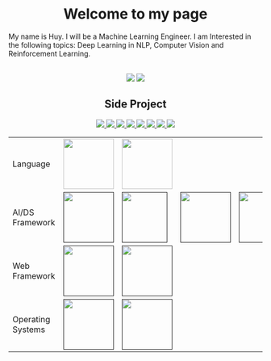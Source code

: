 <h1 align="center">Welcome to my page</h1>
<p align="left">My name is Huy. I will be a Machine Learning Engineer. I am Interested in the following topics: Deep Learning in NLP, Computer Vision and Reinforcement Learning.</p> <br>
<div align="center">
    <img src="https://github-readme-stats.vercel.app/api?username=HuyOnic&bg_color=30,e96443,904e95&title_color=fff&text_color=fff&hide=contribs,prs"/>
    <img src="https://github-readme-stats.vercel.app/api/top-langs/?username=anuraghazra&langs_count=8&layout=compact&bg_color=30,904e95,e96443&hide_title=true&text_color=fff"/>
</div>
<h2 align=center>Side Project</h2>
<div align="center">
    <a href="https://github.com/HuyOnic/Direct-Message">
    <img src="https://github-readme-stats.vercel.app/api/pin/?username=HuyOnic&repo=Direct-Message&theme=cobalt"/>
    </a>
    <a href="https://github.com/HuyOnic/Web-Detect-Object">
    <img src="https://github-readme-stats.vercel.app/api/pin/?username=HuyOnic&repo=Web-Detect-Object&theme=cobalt"/>
    </a>
    <a href="https://github.com/HuyOnic/VietcombankBill">
    <img src="https://github-readme-stats.vercel.app/api/pin/?username=HuyOnic&repo=VietcombankBill&theme=gruvbox"/>
    </a>
    <a href="https://github.com/HuyOnic/CoffeShop">
    <img src="https://github-readme-stats.vercel.app/api/pin/?username=HuyOnic&repo=CoffeShop&theme=dracula"/>
    </a>
    <a href="https://github.com/HuyOnic/HousePrice">
    <img src="https://github-readme-stats.vercel.app/api/pin/?username=HuyOnic&repo=HousePrice&theme=merko"/>
    </a>
    <a href="https://github.com/HuyOnic/Wyndham-Thanh-Thuy">
    <img src="https://github-readme-stats.vercel.app/api/pin/?username=HuyOnic&repo=Wyndham-Thanh-Thuy&theme=onedark"/>
    </a>
    <a href="https://github.com/HuyOnic/Federated-Learning">
    <img src="https://github-readme-stats.vercel.app/api/pin/?username=HuyOnic&repo=Federated-Learning&theme=tokyonight"/>
    </a>
    <a href="https://github.com/HuyOnic/Federated-Learning">
    <img src="https://github-readme-stats.vercel.app/api/pin/?username=HuyOnic&repo=Federated-Learning&theme=tokyonight"/>
    </a>
</div>

<table align='center'>
  <tr>
    <td>Language</td>
    <td>
        <a href="https://developer.mozilla.org/en-US/docs/Web/JavaScript">
            <img style='width:100px; height:100px' src="https://upload.wikimedia.org/wikipedia/commons/6/6a/JavaScript-logo.png"/>
        </a>
    </td>
    <td>
        <a href="https://www.python.org/doc/">
            <img align="center" style='width:100px; height:100px' src="https://i.pinimg.com/originals/82/a2/18/82a2188c985ce75402ae44fc43fe7e5e.png"/>
        </a>
    </td>
  </tr>
  <tr>
    <td>AI/DS Framework</td>
    <td>
        <a href="">
            <img style='width:100px; height:100px' src="https://upload.wikimedia.org/wikipedia/commons/thumb/1/10/PyTorch_logo_icon.svg/640px-PyTorch_logo_icon.svg.png"/>
        </a>
    </td>
    <td>
        <a href="">
            <img style='width:90px; height:100px' src="https://upload.wikimedia.org/wikipedia/commons/thumb/2/2d/Tensorflow_logo.svg/1200px-Tensorflow_logo.svg.png"/>
        </a>
    </td>
    <td>
        <a href="">
            <img style='width:100px; height:100px' src="https://i.pinimg.com/474x/cc/aa/c9/ccaac9b2ce19a131fa386c3b7cc0c923.jpg"/>
        </a>
    </td>
    <td>
        <a href="">
            <img style='width:100px; height:100px' src="https://i.pinimg.com/474x/cc/aa/c9/ccaac9b2ce19a131fa386c3b7cc0c923.jpg"/>
        </a>
    </td>
    <td>
        <a href="">
            <img style='width:100px; height:100px' src="https://i.pinimg.com/474x/cc/aa/c9/ccaac9b2ce19a131fa386c3b7cc0c923.jpg"/>
        </a>
    </td>
      
  </tr>
  <tr>
    <td>Web Framework</td>
    <td>
        <a href="">
            <img style='width:100px; height:100px' src="https://i.pinimg.com/originals/82/a2/18/82a2188c985ce75402ae44fc43fe7e5e.png"/>
        </a>
    </td>
    <td>
        <a href="">
            <img style='width:100px; height:100px' src="https://i.pinimg.com/originals/82/a2/18/82a2188c985ce75402ae44fc43fe7e5e.png"/>
        </a>
    </td>
  </tr>
    <tr>
    <td>Operating Systems</td>
    <td>
        <a href="">
            <img style='width:100px; height:100px' src="https://i.pinimg.com/originals/82/a2/18/82a2188c985ce75402ae44fc43fe7e5e.png"/>
        </a>
    </td>
    <td>
        <a href="">
            <img style='width:100px; height:100px' src="https://i.pinimg.com/originals/82/a2/18/82a2188c985ce75402ae44fc43fe7e5e.png"/>
        </a>
    </td>
  </tr>
</table>

